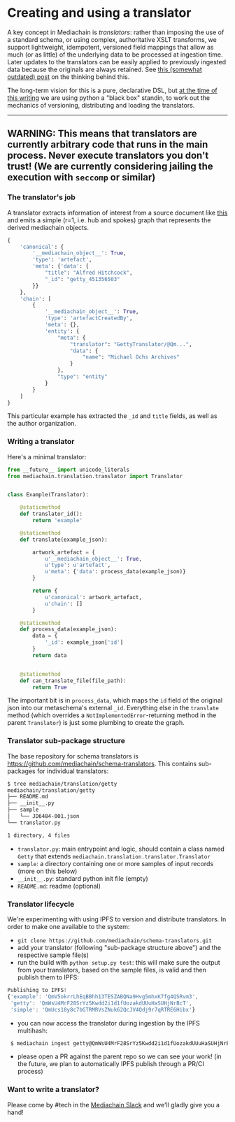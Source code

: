 # Creating and using a translator

A key concept in Mediachain is _translators_: rather than imposing the use of a standard schema, or using complex, authoritative XSLT transforms, we support lightweight, idempotent, versioned field mappings that allow as much (or as little) of the underlying data to be processed at ingestion time. Later updates to the translators can be easily applied to previously ingested data because the originals are always retained. See [this (somewhat outdated) post](https://blog.mediachain.io/mediachain-developer-update-supplemental-translators-6abe3707030a) on the thinking behind this.

The long-term vision for this is a pure, declarative DSL, but [at the time of this writing](https://github.com/mediachain/mediachain-client/issues/70) we are using python a "black box" standin, to work out the mechanics of versioning, distributing and loading the translators.

---
**WARNING:** This means that translators are currently arbitrary code that runs in the main process. Never execute translators you don't trust! (We are currently considering jailing the execution with `seccomp` or similar)
---

### The translator's job
A translator extracts information of interest from a source document like [this](https://raw.githubusercontent.com/mediachain/schema-translators/master/mediachain/translation/getty/sample/JD6484-001.json) and emits a simple (r=1, i.e. hub and spokes) graph that represents the derived mediachain objects. 

```python
{
    'canonical': {
        '__mediachain_object__': True,
        'type': 'artefact',
        'meta': {'data': {
            "title": "Alfred Hitchcock",
            "_id": "getty_451356503"
        }}
    },
    'chain': [
        {
            '__mediachain_object__': True,
            'type': 'artefactCreatedBy',
            'meta': {},
            'entity': {
                "meta": {
                    "translator": "GettyTranslator/@Qm...",
                    "data": {
                        "name": "Michael Ochs Archives"
                    }
                },
                "type": "entity"
            }
        }
    ]
}
```
This particular example has extracted the `_id` and `title` fields, as well as the author organization.

### Writing a translator 

Here's a minimal translator:


```python
from __future__ import unicode_literals
from mediachain.translation.translator import Translator


class Example(Translator):

    @staticmethod
    def translator_id():
        return 'example'

    @staticmethod
    def translate(example_json):

        artwork_artefact = {
            u'__mediachain_object__': True,
            u'type': u'artefact',
            u'meta': {'data': process_data(example_json)}
        }

        return {
            u'canonical': artwork_artefact,
            u'chain': []
        }

    @staticmethod
    def process_data(example_json):
        data = {
            '_id': example_json['id']
        }
        return data


    @staticmethod
    def can_translate_file(file_path):
        return True
```

The important bit is in `process_data`, which maps the `id` field of the original json into our metaschema's external `_id`. Everything else in the `translate` method (which overrides a `NotImplementedError`-returning method in the parent `Translator`) is just some plumbing to create the graph.


### Translator sub-package structure
The base repository for schema translators is https://github.com/mediachain/schema-translators. This contains sub-packages for individual translators:

```bash
$ tree mediachain/translation/getty
mediachain/translation/getty
├── README.md
├── __init__.py
├── sample
│   └── JD6484-001.json
└── translator.py

1 directory, 4 files
```

* `translator.py`: main entrypoint and logic, should contain a class named `Getty` that extends `mediachain.translation.translator.Translator`
* `sample`: a directory containing one or more samples of input records (more on this below)
* `__init__.py`: standard python init file (empty)
* `README.md`: readme (optional)

### Translator lifecycle
We're experimenting with using IPFS to version and distribute translators. In order to make one available to the system:

* `git clone https://github.com/mediachain/schema-translators.git` 
* add your translator (following "sub-package structure above") and the respective sample file(s)
* run the build with `python setup.py test`: this will make sure the output from your translators, based on the sample files, is valid and then publish them to IPFS:
```js
Publishing to IPFS!
{'example': 'QmV5okrrLhEqBBhh13TESZABQNa9Hvg5mhxK7fg4QSRvm3',
 'getty': 'QmWsU4MrF28SrYz5Kwdd2i1d1fUozakdUUuHaSUHjNrBcT',
 'simple': 'QmUcs18y8c7bGTRMRVsZNuk62QcJV4Qdj9r7qRTRE6Hibx'}
 ```
 * you can now access the translator during ingestion by the IPFS multihash:
 
```bash
 $ mediachain ingest getty@QmWsU4MrF28SrYz5Kwdd2i1d1fUozakdUUuHaSUHjNrBcT $some_dir
 ```
 
 * please open a PR against the parent repo so we can see your work! (in the future, we plan to automatically IPFS publish through a PR/CI process)


### Want to write a translator?
Please come by #tech in the [Mediachain Slack](http://slack.mediachain.io/) and we'll gladly give you a hand!
